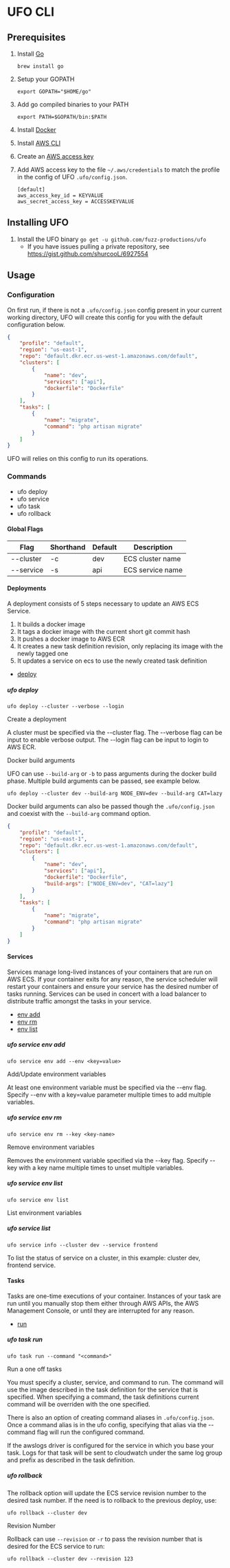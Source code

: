 # UFO CLI

## Prerequisites

1. Install [Go](https://golang.org/doc/install)

    `brew install go`

2. Setup your GOPATH

    `export GOPATH="$HOME/go"`

3. Add go compiled binaries to your PATH

    `export PATH=$GOPATH/bin:$PATH`

4. Install [Docker](https://docs.docker.com/install/)

5. Install [AWS CLI](https://docs.aws.amazon.com/cli/latest/userguide/cli-chap-install.html)

6. Create an [AWS access key](https://docs.aws.amazon.com/IAM/latest/UserGuide/id_credentials_access-keys.html#Using_CreateAccessKey)

7. Add AWS access key to the file `~/.aws/credentials` to match the profile in the config of UFO `.ufo/config.json`.
	```
	[default]
	aws_access_key_id = KEYVALUE
	aws_secret_access_key = ACCESSKEYVALUE
	```

## Installing UFO

1. Install the UFO binary `go get -u github.com/fuzz-productions/ufo`
    * If you have issues pulling a private repository, see https://gist.github.com/shurcooL/6927554

## Usage

### Configuration

On first run, if there is not a `.ufo/config.json` config present in your current working directory, UFO will create this config for you with the default configuration below.

```json
{
	"profile": "default",
	"region": "us-east-1",
	"repo": "default.dkr.ecr.us-west-1.amazonaws.com/default",
	"clusters": [
		{
			"name": "dev",
			"services": ["api"],
			"dockerfile": "Dockerfile"
		}
	],
	"tasks": [
		{
			"name": "migrate",
			"command": "php artisan migrate"
		}
	]
}
```

UFO will relies on this config to run its operations.

### Commands

* ufo deploy
* ufo service
* ufo task
* ufo rollback

#### Global Flags

| Flag | Shorthand | Default | Description |
| --- | --- | --- | --- |
| --cluster | -c | dev | ECS cluster name |
| --service | -s | api | ECS service name |

#### Deployments

A deployment consists of 5 steps necessary to update an AWS ECS Service.

1. It builds a docker image
2. It tags a docker image with the current short git commit hash
3. It pushes a docker image to AWS ECR
4. It creates a new task definition revision, only replacing its image with the newly tagged one
5. It updates a service on ecs to use the newly created task definition

* [deploy](#ufo-deploy)

##### ufo deploy

```console
ufo deploy --cluster --verbose --login
```

Create a deployment

A cluster must be specified via the --cluster flag. The --verbose flag can be input to enable verbose output. The --login flag can be input to login to AWS ECR.

Docker build arguments

UFO can use `--build-arg` or `-b` to pass arguments during the docker build phase. Multiple build arguments can be passed, see example below.

```console
ufo deploy --cluster dev --build-arg NODE_ENV=dev --build-arg CAT=lazy
```

Docker build arguments can also be passed though the `.ufo/config.json` and coexist with the `--build-arg` command option.

```json
{
	"profile": "default",
	"region": "us-east-1",
	"repo": "default.dkr.ecr.us-west-1.amazonaws.com/default",
	"clusters": [
		{
			"name": "dev",
			"services": ["api"],
			"dockerfile": "Dockerfile",
			"build-args": ["NODE_ENV=dev", "CAT=lazy"]
		}
	],
	"tasks": [
		{
			"name": "migrate",
			"command": "php artisan migrate"
		}
	]
}
```

#### Services

Services manage long-lived instances of your containers that are run on AWS
ECS. If your container exits for any reason, the service scheduler will
restart your containers and ensure your service has the desired number of
tasks running. Services can be used in concert with a load balancer to
distribute traffic amongst the tasks in your service.

* [env add](#ufo-service-env-add)
* [env rm](#ufo-service-env-rm)
* [env list](#ufo-service-env-list)

##### ufo service env add

```console
ufo service env add --env <key=value>
```

Add/Update environment variables

At least one environment variable must be specified via the --env flag. Specify
--env with a key=value parameter multiple times to add multiple variables.

##### ufo service env rm

```console
ufo service env rm --key <key-name>
```

Remove environment variables

Removes the environment variable specified via the --key flag. Specify --key with
a key name multiple times to unset multiple variables.


##### ufo service env list

```console
ufo service env list
```

List environment variables

##### ufo service list

```console
ufo service info --cluster dev --service frontend
```

To list the status of service on a cluster, in this example: cluster dev, frontend service.

#### Tasks

Tasks are one-time executions of your container. Instances of your task are run
until you manually stop them either through AWS APIs, the AWS Management
Console, or until they are interrupted for any reason.

* [run](#ufo-task-run)

##### ufo task run

```console
ufo task run --command "<command>"
```

Run a one off tasks

You must specify a cluster, service, and command to run. The command will use the image described in the task definition for the service that is specified. When specifying a command, the task definitions current command will be overriden with the one specified.

There is also an option of creating command aliases in `.ufo/config.json`. Once a command alias is in the ufo config, specifying that alias via the --command flag will run the configured command.

If the awslogs driver is configured for the service in which you base your task. Logs for that task will be sent to cloudwatch under the same log group and prefix as described in the task definition.

##### ufo rollback

The rollback option will update the ECS service revision number to the desired task number. If the need is to rollback to the previous deploy, use:

```console
ufo rollback --cluster dev
```

Revision Number

Rollback can use `--revision` or `-r` to pass the revision number that is desired for the ECS service to run:

```console
ufo rollback --cluster dev --revision 123
```
